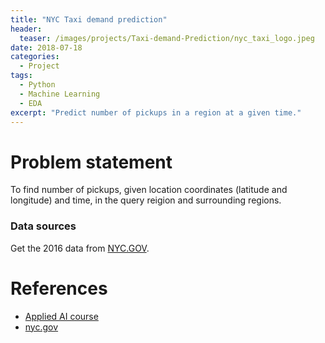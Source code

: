 ```yaml
---
title: "NYC Taxi demand prediction"
header:
  teaser: /images/projects/Taxi-demand-Prediction/nyc_taxi_logo.jpeg
date: 2018-07-18
categories:
  - Project
tags: 
  - Python
  - Machine Learning
  - EDA
excerpt: "Predict number of pickups in a region at a given time."
---
```


# Problem statement
To find number of pickups, given location coordinates (latitude and longitude) and time, in the query reigion and surrounding regions.

### Data sources
Get the 2016 data from [NYC.GOV](http://www.nyc.gov/html/tlc/html/about/trip_record_data.shtml).  


# References
* [Applied AI course](https://www.appliedaicourse.com)
* [nyc.gov](http://www.nyc.gov/html/tlc/html/about/trip_record_data.shtml)

